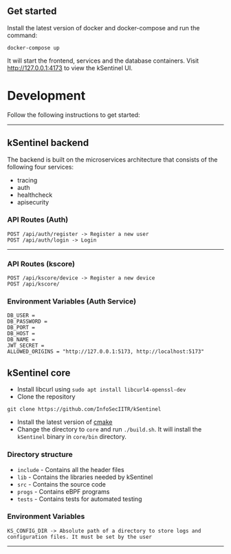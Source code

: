 ## Get started

Install the latest version of docker and docker-compose and run the command:
```
docker-compose up
```
It will start the frontend, services and the database containers. Visit http://127.0.0.1:4173 to view the kSentinel UI.

# Development
Follow the following instructions to get started:

<hr>

## kSentinel backend
The backend is built on the microservices architecture that consists of the following four services:
- tracing
- auth
- healthcheck
- apisecurity

### API Routes (Auth)
```
POST /api/auth/register -> Register a new user
POST /api/auth/login -> Login
```
<hr>

### API Routes (kscore)
```
POST /api/kscore/device -> Register a new device
POST /api/kscore/
```

### Environment Variables (Auth Service)
```
DB_USER = 
DB_PASSWORD = 
DB_PORT = 
DB_HOST = 
DB_NAME = 
JWT_SECRET = 
ALLOWED_ORIGINS = "http://127.0.0.1:5173, http://localhost:5173"
```
## kSentinel core
- Install libcurl using `sudo apt install libcurl4-openssl-dev`
- Clone the repository 
```
git clone https://github.com/InfoSecIITR/kSentinel
```
- Install the latest version of [cmake](https://cmake.org/)
- Change the directory to `core` and run `./build.sh`. It will install the `kSentinel` binary in `core/bin` directory.

### Directory structure
- `include` - Contains all the header files
- `lib` - Contains the libraries needed by kSentinel
- `src` - Contains the source code
- `progs` - Contains eBPF programs
- `tests` - Contains tests for automated testing

### Environment Variables
```
KS_CONFIG_DIR -> Absolute path of a directory to store logs and configuration files. It must be set by the user
```

<hr>
